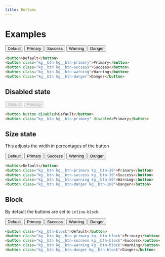 ```yaml
---
title: Buttons
---
```


<link rel="stylesheet" href="https://cdn.jsdelivr.net/gh/KagariSoft/KagariCSS@1.0.14/dist/css/common.min.css"/>


# Examples

<div class="example">
    <button>Default</button>
    <button class="kg__btn kg__btn-primary">Primary</button>
    <button class="kg__btn kg__btn-success">Success</button>
    <button class="kg__btn kg__btn-warning">Warning</button>
    <button class="kg__btn kg__btn-danger">Danger</button>
</div>

```html
<button>Default</button>
<button class="kg__btn kg__btn-primary">Primary</button>
<button class="kg__btn kg__btn-success">Success</button>
<button class="kg__btn kg__btn-warning">Warning</button>
<button class="kg__btn kg__btn-danger">Danger</button>
```

## Disabled state

<div class="example">
    <button disabled>Default</button>
    <button class="kg__btn kg__btn-primary" disabled>Primary</button>
</div>

```html
<button button disabled>Default</button>
<button class="kg__btn kg__btn-primary" disabled>Primary</button>
```

## Size state

This adjusts the width in percentages of the button

<div class="example">
    <button>Default</button>
    <button class="kg__btn kg__btn-primary kg__btn-20">Primary</button>
    <button class="kg__btn kg__btn-success kg__btn-30">Success</button>
    <button class="kg__btn kg__btn-warning kg__btn-50">Warning</button>
    <button class="kg__btn kg__btn-danger kg__btn-100">Danger</button>
</div>

```html
<button>Default</button>
<button class="kg__btn kg__btn-primary kg__btn-20">Primary</button>
<button class="kg__btn kg__btn-success kg__btn-30">Success</button>
<button class="kg__btn kg__btn-warning kg__btn-50">Warning</button>
<button class="kg__btn kg__btn-danger kg__btn-100">Danger</button>
```

## Block

By default the buttons are set to `inline-block`.

<div class="example_inblock">
    <button class="kg__btn-block">Default</button>
    <button class="kg__btn kg__btn-primary kg__btn-block">Primary</button>
    <button class="kg__btn kg__btn-success kg__btn-block">Success</button>
    <button class="kg__btn kg__btn-warning kg__btn-block">Warning</button>
    <button class="kg__btn kg__btn-danger kg__btn-block">Danger</button>
</div>

```html
<button class="kg__btn-block">Default</button>
<button class="kg__btn kg__btn-primary kg__btn-block">Primary</button>
<button class="kg__btn kg__btn-success kg__btn-block">Success</button>
<button class="kg__btn kg__btn-warning kg__btn-block">Warning</button>
<button class="kg__btn kg__btn-danger kg__btn-block">Danger</button>
```